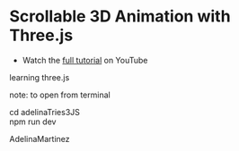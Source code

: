 # Scrollable 3D Animation with Three.js

- Watch the [full tutorial](https://youtu.be/Q7AOvWpIVHU) on YouTube

learning three.js

note: to open from terminal

cd adelinaTries3JS <br>
npm run dev

AdelinaMartinez